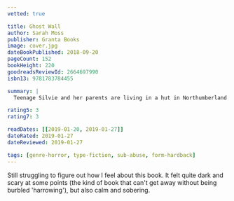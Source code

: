 ```yaml
---
vetted: true

title: Ghost Wall
author: Sarah Moss
publisher: Granta Books
image: cover.jpg
dateBookPublished: 2018-09-20
pageCount: 152
bookHeight: 220
goodreadsReviewId: 2664697990
isbn13: 9781783784455

summary: |
  Teenage Silvie and her parents are living in a hut in Northumberland as an exercise in experimental archaeology. Her father is a difficult man, obsessed with imagining and enacting the harshness of Iron Age life. Haunting Silvie's narrative is the story of a bog girl, a young woman sacrificed by those closest to her, and the landscape both keeps and reveals the secrets of past violence and ritual as the summer builds to its harrowing climax.

rating5: 3
rating7: 3

readDates: [[2019-01-20, 2019-01-27]]
dateRated: 2019-01-27
dateReviewed: 2019-01-27

tags: [genre-horror, type-fiction, sub-abuse, form-hardback]
---
```


Still struggling to figure out how I feel about this book. It felt quite dark and scary at some points (the kind of book that can't get away without being burbled 'harrowing'), but also calm and sobering.
